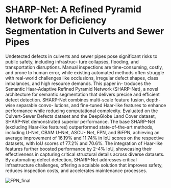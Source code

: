 # SHARP-Net: A Refined Pyramid Network for Deficiency Segmentation in Culverts and Sewer Pipes

Undetected defects in culverts and sewer pipes pose significant risks to public safety, including infrastruc- ture collapses, flooding, and transportation disruptions. Manual inspections are time-consuming, costly, and prone to human error, while existing automated methods often struggle with real-world challenges like occlusions, irregular defect shapes, class imbalances, and high resource demands. This paper in- troduces the Semantic Haar-Adaptive Refined Pyramid Network (SHARP-Net), a novel architecture for semantic segmentation that delivers precise and efficient defect detection. SHARP-Net combines multi-scale feature fusion, depth-wise separable convo- lutions, and fine-tuned Haar-like features to enhance performance while reducing computational complexity. Evaluated on the Culvert-Sewer Defects dataset and the DeepGlobe Land Cover dataset, SHARP-Net demonstrated superior performance. The base SHARP-Net (excluding Haar-like features) outperformed state-of-the-art methods, including U-Net, CBAM U-Net, ASCU- Net, FPN, and BiFPN, achieving an average improvement of 16.19% and 11.74% in IoU scores on the respective datasets, with IoU scores of 77.2% and 70.6%. The integration of Haar-like features further boosted performance by 2-4% IoU, showcasing their effectiveness in capturing critical structural details across diverse datasets. By automating defect detection, SHARP-Net addresses critical infrastructure challenges, offering a scalable solution that improves safety, reduces inspection costs, and accelerates maintenance processes.


![FPN_final](https://github.com/RashaAlshawi/Haar_Fused_Adaptive_Feature_Pyramid_Network_HFFPN/assets/88634100/4feb0518-3b7d-4894-8834-74c754d127dd)
